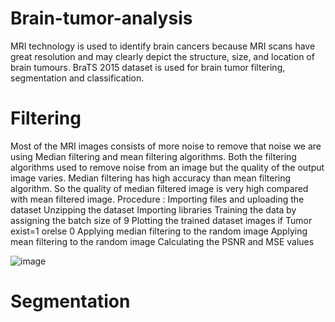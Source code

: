 # Brain-tumor-analysis
MRI technology is used to identify brain cancers because MRI scans have great resolution and may clearly depict the structure, size, and location of brain tumours. BraTS 2015 dataset is used for brain tumor filtering, segmentation and classification.
# Filtering
Most of the MRI images consists of more noise to remove that noise we are using Median filtering and mean filtering algorithms. Both the filtering algorithms used to remove noise from an image but the quality of the output image varies. Median filtering has high accuracy than mean filtering algorithm. So the quality of median filtered image is very high compared with mean filtered image.
Procedure :
           Importing files and uploading the dataset
           Unzipping the dataset
           Importing libraries
           Training the data by assigning the batch size of 9
           Plotting the trained dataset images if Tumor exist=1 orelse 0
           Applying median filtering to the random image
           Applying mean filtering to the random image
           Calculating the PSNR and MSE values

![image](https://user-images.githubusercontent.com/107994772/188938970-5bf7611c-ef7f-4206-86e4-efa23c693135.png)
# Segmentation
